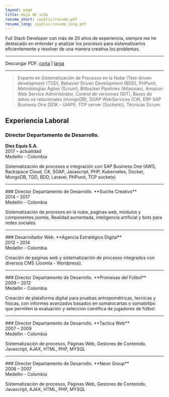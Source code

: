 ```yaml
---
layout: page
title: Hoja de vida
resume_short: /public/resume.pdf
resume_long: /public/resume_long.pdf
---
```

<p class="message">
Full Stack Developer con más de 20 años de experiencia, siempre me he destacado en entender y analizar los procesos para  sistematizarlos eficientemente y resolver de una manera creativa los problemas. 
</p>

<hr/>
<div id="cf-pdf-down">Descargar PDF: <a href="{{ page.resume_short }}">corta</a>&nbsp;|&nbsp;<a href="{{ page.resume_long }}">larga</a></div>
<hr/>

<blockquote>
Experto en Sistematización de Procesos en la Nube (Test-driven development (TDD), Behavior Driven Development (BDD), PHPunit, Metodologías Ágiles (Scrum), Bitbucket Pipelines (Atlassian), Amazon Web Service Administrator, Control de versiones (GIT), Bases de datos no relacionales (mongoDB), SOAP WebServices (C#), ERP SAP Business One (SDK - UIAPI), TCP server (Sockets)), Técnicas Scrum.
</blockquote>

## Experiencia Laboral

### Director Departamento de Desarrollo.
**Diez Equis S.A.**<br>
2017 – actualidad<br>
Medellin - Colombia<br>

Sistematización de procesos e integración con SAP Business One (AWS, Rackspace Cloud, C#, SOAP, Javascript, PHP, Kubernetes, Docker, MongoDB, TDD, BDD, Laravel, PHPunit, TCP sockets)
<hr/>
### Director Departamento de Desarrollo.
**Suiche Creativo**<br>
2014 – 2017<br>
Medellin - Colombia<br>

Sistematización de procesos en la nube, paginas web, módulos y componentes joomla, Realidad aumentada, inteligencia artificial y bots para redes sociales.
<hr/>
### Desarrollador Web.
**Agencia Estratégico Digital**<br>
2012 – 2014<br>
Medellin - Colombia<br>

Creación de paginas web y sistematización de procesos integrados con diversos CMS (Joomla - Wordpress).
<hr/>
### Director Departamento de Desarrollo.
**Promesas del Fútbol**<br>
2009 – 2012<br>
Medellin - Colombia<br>

Creación de plataforma digital para pruebas antropométricas, tecnicas y fisicas, con informes avanzados basados en somatocartas o somatotipo que permiten la evaluación y selección científica de jugadores de fútbol.
<hr>
### Director Departamento de Desarrollo.
**Tactica Web**<br>
2007 – 2009<br>
Medellin - Colombia<br>

Sistematización de procesos, Páginas Web, Gestores de Contenido, Javascript, AJAX, HTML, PHP, MYSQL
<hr>
### Director Departamento de Desarrollo.
**Neon Group**<br>
2006 – 2007<br>
Medellin - Colombia<br>

Sistematización de procesos, Páginas Web, Gestores de Contenido, Javascript, AJAX, HTML, PHP, MYSQL
